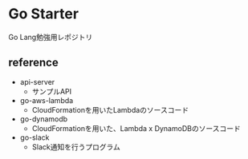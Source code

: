 # Go Starter
Go Lang勉強用レポジトリ

## reference
- api-server
  - サンプルAPI
- go-aws-lambda
  - CloudFormationを用いたLambdaのソースコード
- go-dynamodb
  - CloudFormationを用いた、Lambda x DynamoDBのソースコード
- go-slack
  - Slack通知を行うプログラム